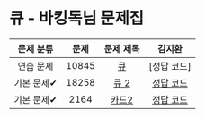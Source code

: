 # 큐 - 바킹독님 문제집

| 문제 분류 | 문제 | 문제 제목 | 김지환 |
| :--: | :--: | :--: | :--: |
| 연습 문제 | 10845 | [큐](https://www.acmicpc.net/problem/10845) | [정답 코드] |
| 기본 문제✔ | 18258 | [큐 2](https://www.acmicpc.net/problem/18258) | [정답 코드](/자료구조/solution/18258-김지환.cpp) |
| 기본 문제✔ | 2164 | [카드2](https://www.acmicpc.net/problem/2164) | [정답 코드](/자료구조/solution/2164-김지환.cpp) |
